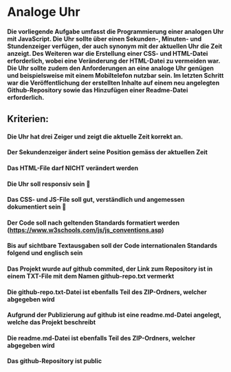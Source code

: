 # Analoge Uhr
#### Die vorliegende Aufgabe umfasst die Programmierung einer analogen Uhr mit JavaScript. Die Uhr sollte über einen Sekunden-, Minuten- und Stundenzeiger verfügen, der auch synonym mit der aktuellen Uhr die Zeit anzeigt. Des Weiteren war die Erstellung einer CSS- und HTML-Datei erforderlich, wobei eine Veränderung der HTML-Datei zu vermeiden war. Die Uhr sollte zudem den Anforderungen an eine analoge Uhr genügen und beispielsweise mit einem Mobiltelefon nutzbar sein. Im letzten Schritt war die Veröffentlichung der erstellten Inhalte auf einem neu angelegten Github-Repository sowie das Hinzufügen einer Readme-Datei erforderlich.
## Kriterien:
#### Die Uhr hat drei Zeiger und zeigt die aktuelle Zeit korrekt an.
#### Der Sekundenzeiger ändert seine Position gemäss der aktuellen Zeit
#### Das HTML-File darf NICHT verändert werden
#### Die Uhr soll responsiv sein 📱
#### Das CSS- und JS-File soll gut, verständlich und angemessen dokumentiert sein 📓
#### Der Code soll nach geltenden Standards formatiert werden (https://www.w3schools.com/js/js_conventions.asp)
#### Bis auf sichtbare Textausgaben soll der Code internationalen Standards folgend und englisch sein
#### Das Projekt wurde auf github commited, der Link zum Repository ist in einem TXT-File mit dem Namen github-repo.txt vermerkt
#### Die github-repo.txt-Datei ist ebenfalls Teil des ZIP-Ordners, welcher abgegeben wird
#### Aufgrund der Publizierung auf github ist eine readme.md-Datei angelegt, welche das Projekt beschreibt
#### Die readme.md-Datei ist ebenfalls Teil des ZIP-Ordners, welcher abgegeben wird
#### Das github-Repository ist public
